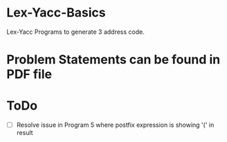 # Lex-Yacc-Basics
Lex-Yacc Programs to generate 3 address code. 

# Problem Statements can be found in PDF file

# ToDo
 *[ ] Resolve issue in Program 5 where postfix expression is showing '(' in result
